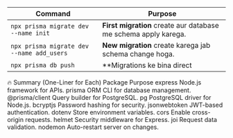 | Command                                   | Purpose                                                         |
| ----------------------------------------- | --------------------------------------------------------------- |
| `npx prisma migrate dev --name init`      | **First migration** create aur database me schema apply karega. |
| `npx prisma migrate dev --name add_users` | **New migration** create karega jab schema change hoga.         |
| `npx prisma db push`                      | \*\*Migrations ke bina direct                                   |

🔥 Summary (One-Liner for Each)
Package Purpose
express Node.js framework for APIs.
prisma ORM CLI for database management.
@prisma/client Query builder for PostgreSQL.
pg PostgreSQL driver for Node.js.
bcryptjs Password hashing for security.
jsonwebtoken JWT-based authentication.
dotenv Store environment variables.
cors Enable cross-origin requests.
helmet Security middleware for Express.
joi Request data validation.
nodemon Auto-restart server on changes.
